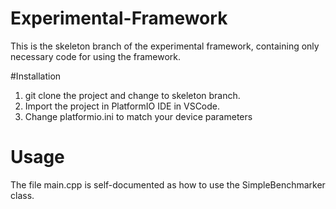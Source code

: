 # Experimental-Framework

This is the skeleton branch of the experimental framework, containing only necessary code for using the framework.

#Installation

1. git clone the project and change to skeleton branch.
2. Import the project in PlatformIO IDE in VSCode.
3. Change platformio.ini to match your device parameters


# Usage

The file main.cpp is self-documented as how to use the SimpleBenchmarker class.
